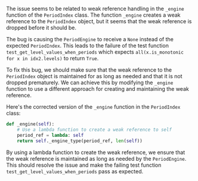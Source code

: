 The issue seems to be related to weak reference handling in the `_engine` function of the `PeriodIndex` class. The function `_engine` creates a weak reference to the `PeriodIndex` object, but it seems that the weak reference is dropped before it should be.

The bug is causing the `PeriodEngine` to receive a `None` instead of the expected `PeriodIndex`. This leads to the failure of the test function `test_get_level_values_when_periods` which expects `all(x.is_monotonic for x in idx2.levels)` to return `True`.

To fix this bug, we should make sure that the weak reference to the `PeriodIndex` object is maintained for as long as needed and that it is not dropped prematurely. We can achieve this by modifying the `_engine` function to use a different approach for creating and maintaining the weak reference.

Here's the corrected version of the `_engine` function in the `PeriodIndex` class:

```python
def _engine(self):
    # Use a lambda function to create a weak reference to self
    period_ref = lambda: self
    return self._engine_type(period_ref, len(self))
```

By using a lambda function to create the weak reference, we ensure that the weak reference is maintained as long as needed by the `PeriodEngine`. This should resolve the issue and make the failing test function `test_get_level_values_when_periods` pass as expected.